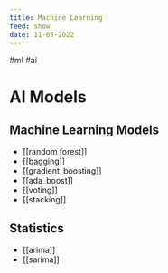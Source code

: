 ```yaml
---
title: Machine Learning
feed: show
date: 11-05-2022
---
```


#ml #ai
# AI Models

## Machine Learning Models
- [[random forest]]
- [[bagging]]
- [[gradient_boosting]]
- [[ada_boost]]
- [[voting]]
- [[stacking]]

## Statistics
- [[arima]]
- [[sarima]]
